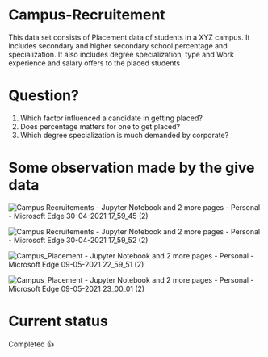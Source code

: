 # Campus-Recruitement
This data set consists of Placement data of students in a XYZ campus. It includes secondary and higher secondary school percentage and specialization. It also includes degree specialization, type and Work experience and salary offers to the placed students

# Question?
1. Which factor influenced a candidate in getting placed?
2. Does percentage matters for one to get placed?
3. Which degree specialization is much demanded by corporate?

# Some observation made by the give data
![Campus Recruitements - Jupyter Notebook and 2 more pages - Personal - Microsoft​ Edge 30-04-2021 17_59_45 (2)](https://user-images.githubusercontent.com/64539670/116695426-3dd2ef80-a9de-11eb-9698-5c55b31d1823.png)

![Campus Recruitements - Jupyter Notebook and 2 more pages - Personal - Microsoft​ Edge 30-04-2021 17_59_52 (2)](https://user-images.githubusercontent.com/64539670/116695513-57743700-a9de-11eb-99e5-7f6006295f98.png)

![Campus_Placement - Jupyter Notebook and 2 more pages - Personal - Microsoft​ Edge 09-05-2021 22_59_51 (2)](https://user-images.githubusercontent.com/64539670/117582248-be9c9480-b11e-11eb-936b-6aca087e48b4.png)

![Campus_Placement - Jupyter Notebook and 2 more pages - Personal - Microsoft​ Edge 09-05-2021 23_00_01 (2)](https://user-images.githubusercontent.com/64539670/117582264-cfe5a100-b11e-11eb-9349-298009ae5bba.png)


# Current status
Completed 👍
